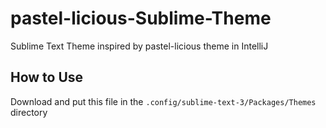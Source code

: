 # pastel-licious-Sublime-Theme
Sublime Text Theme inspired by pastel-licious theme in IntelliJ

## How to Use
Download and put this file in the `.config/sublime-text-3/Packages/Themes` directory
